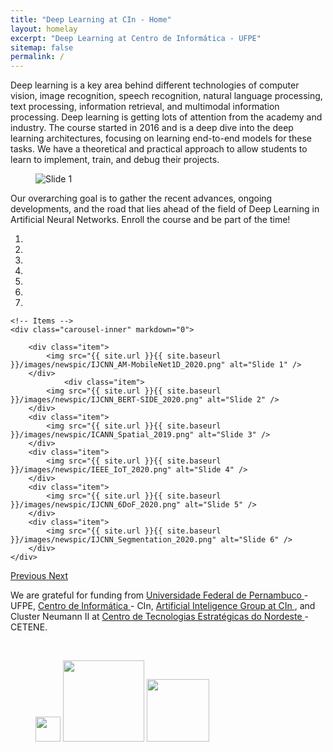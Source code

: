 ```yaml
---
title: "Deep Learning at CIn - Home"
layout: homelay
excerpt: "Deep Learning at Centro de Informática - UFPE"
sitemap: false
permalink: /
---
```


Deep learning is a key area behind different technologies of computer vision, image recognition, speech recognition, natural language processing, text processing, information retrieval, and multimodal information processing. Deep learning is getting lots of attention from the academy and industry. The course started in 2016 and is a deep dive into the deep learning architectures, focusing on learning end-to-end models for these tasks. We have a theoretical and practical approach to allow students to learn to implement, train, and debug their projects.

<figure class="first">
  <img src="{{ site.url }}{{ site.baseurl }}/images/newspic/summary.png" alt="Slide 1" />
</figure>

Our overarching goal is to gather the recent advances, ongoing developments, and the road that lies ahead of the field of Deep Learning in Artificial Neural Networks. Enroll the course and be part of the time!


<div markdown="0" id="carousel" class="carousel slide" data-ride="carousel" data-interval="5000" data-pause="hover" >
    <!-- Menu -->
    <ol class="carousel-indicators">
        <li data-target="#carousel" data-slide-to="0" class="active"></li>
        <li data-target="#carousel" data-slide-to="1"></li>
        <li data-target="#carousel" data-slide-to="2"></li>
        <li data-target="#carousel" data-slide-to="3"></li>
        <li data-target="#carousel" data-slide-to="4"></li>
        <li data-target="#carousel" data-slide-to="5"></li>
        <li data-target="#carousel" data-slide-to="6"></li>		
    </ol>

    <!-- Items -->
    <div class="carousel-inner" markdown="0">

        <div class="item">
            <img src="{{ site.url }}{{ site.baseurl }}/images/newspic/IJCNN_AM-MobileNet1D_2020.png" alt="Slide 1" />
        </div>        
		        <div class="item">
            <img src="{{ site.url }}{{ site.baseurl }}/images/newspic/IJCNN_BERT-SIDE_2020.png" alt="Slide 2" />
        </div>        
        <div class="item">
            <img src="{{ site.url }}{{ site.baseurl }}/images/newspic/ICANN_Spatial_2019.png" alt="Slide 3" />
        </div>        
        <div class="item">
            <img src="{{ site.url }}{{ site.baseurl }}/images/newspic/IEEE_IoT_2020.png" alt="Slide 4" />
        </div>        
        <div class="item">
            <img src="{{ site.url }}{{ site.baseurl }}/images/newspic/IJCNN_6DoF_2020.png" alt="Slide 5" />
        </div>        
		<div class="item">
            <img src="{{ site.url }}{{ site.baseurl }}/images/newspic/IJCNN_Segmentation_2020.png" alt="Slide 6" />
        </div>
    </div>
  <a class="left carousel-control" href="#carousel" role="button" data-slide="prev">
    <span class="glyphicon glyphicon-chevron-left" aria-hidden="true"></span>
    <span class="sr-only">Previous</span>
  </a>
  <a class="right carousel-control" href="#carousel" role="button" data-slide="next">
    <span class="glyphicon glyphicon-chevron-right" aria-hidden="true"></span>
    <span class="sr-only">Next</span>
  </a>
</div>

We are grateful for funding from <a href='https://www.ufpe.br'>Universidade Federal de Pernambuco </a>- UFPE, <a href='https://www.cin.ufpe.br'>Centro de Informática </a>- CIn, <a href='https://ai.cin.ufpe.br'>Artificial Inteligence Group at CIn </a>, and Cluster Neumann II at <a href='https://www.cetene.gov.br/'>Centro de Tecnologias Estratégicas do Nordeste </a>- CETENE.

<br /> 

<figure class="fourth">
  <img src="{{ site.url }}{{ site.baseurl }}/images/logopic/marca-ufpe.jpg" style="width: 40px">
  <img src="{{ site.url }}{{ site.baseurl }}/images/logopic/logo-cin.png" style="width: 130px">
  <img src="{{ site.url }}{{ site.baseurl }}/images/logopic/logo-cin.ai.png" style="width: 100px">      
</figure>
